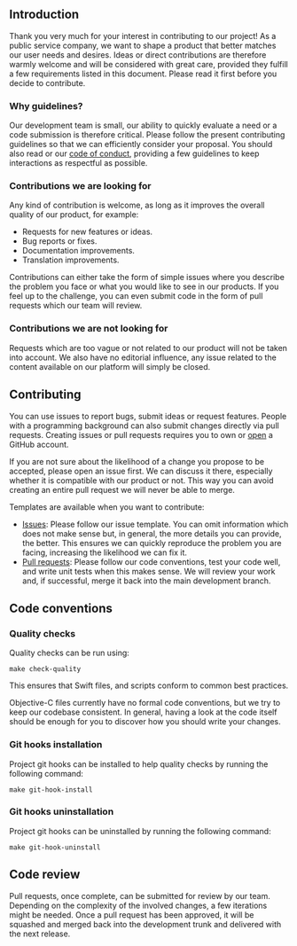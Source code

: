 ## Introduction

Thank you very much for your interest in contributing to our project! As a public service company, we want to shape a product that better matches our user needs and desires. Ideas or direct contributions are therefore warmly welcome and will be considered with great care, provided they fulfill a few requirements listed in this document. Please read it first before you decide to contribute.

### Why guidelines?

Our development team is small, our ability to quickly evaluate a need or a code submission is therefore critical. Please follow the present contributing guidelines so that we can efficiently consider your proposal. You should also read or our [code of conduct](CODE_OF_CONDUCT.md), providing a few guidelines to keep interactions as respectful as possible.

### Contributions we are looking for

Any kind of contribution is welcome, as long as it improves the overall quality of our product, for example:

* Requests for new features or ideas.
* Bug reports or fixes.
* Documentation improvements.
* Translation improvements.

Contributions can either take the form of simple issues where you describe the problem you face or what you would like to see in our products. If you feel up to the challenge, you can even submit code in the form of pull requests which our team will review.

### Contributions we are not looking for

Requests which are too vague or not related to our product will not be taken into account. We also have no editorial influence, any issue related to the content available on our platform will simply be closed.

## Contributing

You can use issues to report bugs, submit ideas or request features. People with a programming background can also submit changes directly via pull requests. Creating issues or pull requests requires you to own or [open](https://github.com/join) a GitHub account.

If you are not sure about the likelihood of a change you propose to be accepted, please open an issue first. We can discuss it there, especially whether it is compatible with our product or not. This way you can avoid creating an entire pull request we will never be able to merge.

Templates are available when you want to contribute:

* [Issues](https://github.com/SRGSSR/playsrg-apple/issues): Please follow our issue template. You can omit information which does not make sense but, in general, the more details you can provide, the better. This ensures we can quickly reproduce the problem you are facing, increasing the likelihood we can fix it. 
* [Pull requests](https://github.com/SRGSSR/playsrg-apple/pulls): Please follow our code conventions, test your code well, and write unit tests when this makes sense. We will review your work and, if successful, merge it back into the main development branch.

## Code conventions

### Quality checks

Quality checks can be run using:

```shell
make check-quality
```

This ensures that Swift files, and scripts conform to common best practices.

Objective-C files currently have no formal code conventions, but we try to keep our codebase consistent. In general, having a look at the code itself should be enough for you to discover how you should write your changes.

### Git hooks installation

Project git hooks can be installed to help quality checks by running the following command:

```shell
make git-hook-install
```

### Git hooks uninstallation

Project git hooks can be uninstalled by running the following command:

```shell
make git-hook-uninstall
```

## Code review

Pull requests, once complete, can be submitted for review by our team. Depending on the complexity of the involved changes, a few iterations might be needed. Once a pull request has been approved, it will be squashed and merged back into the development trunk and delivered with the next release.
